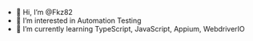 - 👋 Hi, I’m @Fkz82
- 👀 I’m interested in Automation Testing
- 🌱 I’m currently learning TypeScript, JavaScript, Appium, WebdriverIO
<!---
Fkz82/Fkz82 is a ✨ special ✨ repository because its `README.md` (this file) appears on your GitHub profile.
You can click the Preview link to take a look at your changes.
--->
